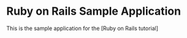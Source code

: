 # Ruby on Rails Sample Application

This is the sample application for the [Ruby on Rails tutorial]

